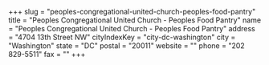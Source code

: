 +++
slug = "peoples-congregational-united-church-peoples-food-pantry"
title = "Peoples Congregational United Church - Peoples Food Pantry"
name = "Peoples Congregational United Church - Peoples Food Pantry"
address = "4704 13th Street NW"
cityIndexKey = "city-dc-washington"
city = "Washington"
state = "DC"
postal = "20011"
website = ""
phone = "202 829-5511"
fax = ""
+++
